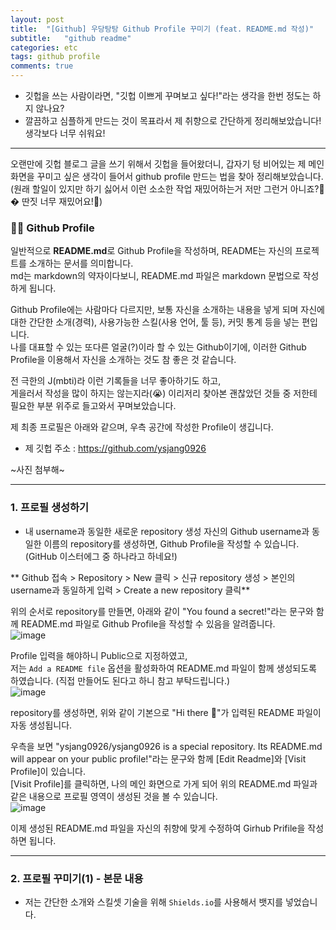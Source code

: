 ```yaml
---
layout: post
title:  "[Github] 우당탕탕 Github Profile 꾸미기 (feat. README.md 작성)"
subtitle:   "github readme"
categories: etc
tags: github profile
comments: true
---
```


* 깃헙을 쓰는 사람이라면, "깃헙 이쁘게 꾸며보고 싶다!"라는 생각을 한번 정도는 하지 않나요?
* 깔끔하고 심플하게 만드는 것이 목표라서 제 취향으로 간단하게 정리해보았습니다! 생각보다 너무 쉬워요!

----

오랜만에 깃헙 블로그 글을 쓰기 위해서 깃헙을 들어왔더니, 갑자기 텅 비어있는 제 메인 화면을 꾸미고 싶은 생각이 들어서 github profile 만드는 법을 찾아 정리해보았습니다. <br>
(원래 할일이 있지만 하기 싫어서 이런 소소한 작업 재밌어하는거 저만 그런거 아니죠?👀� 딴짓 너무 재밌어요!🤣)

### 🐱‍👓 Github Profile
일반적으로 **README.md**로 Github Profile을 작성하며, README는 자신의 프로젝트를 소개하는 문서를 의미합니다. <br>
md는 markdown의 약자이다보니, README.md 파일은 markdown 문법으로 작성하게 됩니다.

Github Profile에는 사람마다 다르지만, 보통 자신을 소개하는 내용을 넣게 되며 자신에 대한 간단한 소개(경력), 사용가능한 스킬(사용 언어, 툴 등), 커밋 통계 등을 넣는 편입니다. <br>
나를 대표할 수 있는 또다른 얼굴(?)이라 할 수 있는 Github이기에, 이러한 Github Profile을 이용해서 자신을 소개하는 것도 참 좋은 것 같습니다.

전 극한의 J(mbti)라 이런 기록들을 너무 좋아하기도 하고, <br>
게을러서 작성을 많이 하지는 않는지라(😭) 이리저리 찾아본 괜찮았던 것들 중 저한테 필요한 부분 위주로 들고와서 꾸며보았습니다. 

제 최종 프로필은 아래와 같으며, 우측 공간에 작성한 Profile이 생깁니다.
* 제 깃헙 주소 : https://github.com/ysjang0926

~사진 첨부해~

---

### 1. 프로필 생성하기
* 내 username과 동일한 새로운 repository 생성
자신의 Github username과 동일한 이름의 repository를 생성하면, Github Profile을 작성할 수 있습니다. (GitHub 이스터에그 중 하나라고 하네요!)

** Github 접속 > Repository > New 클릭 > 신규 repository 생성 > 본인의 username과 동일하게 입력 > Create a new repository 클릭**

위의 순서로 repository를 만들면, 아래와 같이 "You found a secret!"라는 문구와 함께 README.md 파일로 Github Profile을 작성할 수 있음을 알려줍니다.<br>
![image](https://user-images.githubusercontent.com/54492747/148634844-cf9b871a-03fe-4fba-9ab5-4f80dda0c67b.png)

Profile 입력을 해야하니 Public으로 지정하였고,<br>
저는 `Add a README file` 옵션을 활성화하여 README.md 파일이 함께 생성되도록 하였습니다. (직접 만들어도 된다고 하니 참고 부탁드립니다.)<br>
![image](https://user-images.githubusercontent.com/54492747/148634929-f973fda5-1801-4a07-ba6c-6deb0bdf30de.png)

repository를 생성하면, 위와 같이 기본으로 "Hi there 👋"가 입력된 README 파일이 자동 생성됩니다.

우측을 보면 "ysjang0926/ysjang0926 is a special repository. Its README.md will appear on your public profile!"라는 문구와 함께 [Edit Readme]와 [Visit Profile]이 있습니다.<br>
[Visit Profile]를 클릭하면, 나의 메인 화면으로 가게 되어 위의 README.md 파일과 같은 내용으로 프로필 영역이 생성된 것을 볼 수 있습니다. <br>
![image](https://user-images.githubusercontent.com/54492747/148635069-c511bb2a-04bc-4171-b8c7-7793ce5100f5.png)

이제 생성된 README.md 파일을 자신의 취향에 맞게 수정하여 Girhub Prifile을 작성하면 됩니다.

---

### 2. 프로필 꾸미기(1) - 본문 내용
* 저는 간단한 소개와 스킬셋 기술을 위해 `Shields.io`를 사용해서 뱃지를 넣었습니다.

